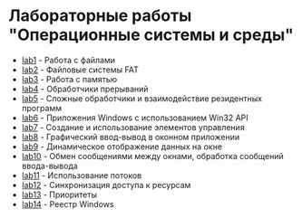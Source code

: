 # Лабораторные работы "Операционные системы и среды"

- [lab1](https://github.com/SingularityUrBrain/OSaE/tree/master/Lab1) - Работа с файлами
- [lab2](https://github.com/SingularityUrBrain/OSaE/tree/master/Lab2) - Файловые системы FAT
- [lab3](https://github.com/SingularityUrBrain/OSaE/tree/master/Lab3) - Работа с памятью
- [lab4](https://github.com/SingularityUrBrain/OSaE/tree/master/lab4) - Обработчики прерываний
- [lab5](https://github.com/SingularityUrBrain/OSaE/tree/master/Lab5) - Сложные обработчики и взаимодействие резидентных программ
- [lab6](https://github.com/SingularityUrBrain/OSaE/tree/master/Lab6) - Приложения Windows с использованием Win32 API
- [lab7](https://github.com/SingularityUrBrain/OSaE/tree/master/Lab7) - Создание и использование элементов управления
- [lab8](https://github.com/SingularityUrBrain/OSaE/tree/master/Lab8) - Графический ввод-вывод в оконном приложении
- [lab9](https://github.com/SingularityUrBrain/OSaE/tree/master/Lab9) - Динамическое отображение данных на окне
- [lab10](https://github.com/SingularityUrBrain/OSaE/tree/master/lab10) - Обмен сообщениями между окнами, обработка сообщений ввода-вывода
- [lab11](https://github.com/SingularityUrBrain/OSaE/tree/master/Lab11) - Использование потоков
- [lab12](https://github.com/SingularityUrBrain/OSaE/tree/master/Lab12) - Синхронизация доступа к ресурсам
- [lab13](https://github.com/SingularityUrBrain/OSaE/tree/master/Lab13) - Приоритеты
- [lab14](https://github.com/SingularityUrBrain/OSaE/tree/master/Lab14) - Реестр Windows
